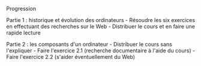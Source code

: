 Progression

Partie 1 : historique et évolution des ordinateurs
	- Résoudre les six exercices en effectuant des recherches sur le Web
	- Distribuer le cours et en faire une rapide lecture


Partie 2 : les composants d'un ordinateur
	- Distribuer le cours sans l'expliquer
	- Faire l'exercice 2.1 (recherche documentaire à l'aide du cours)
	- Faire l'exercice 2.2 (s'aider éventuellement du Web)
